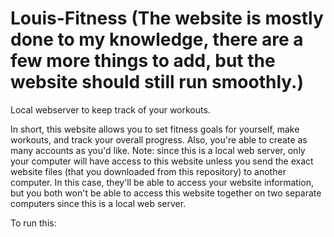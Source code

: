 # Louis-Fitness (The website is mostly done to my knowledge, there are a few more things to add, but the website should still run smoothly.)
Local webserver to keep track of your workouts.

In short, this website allows you to set fitness goals for yourself, make workouts, and track your overall progress. Also, you're able to create as many accounts as you'd like. Note: since
this is a local web server, only your computer will have access to this website unless you send the exact website files (that you downloaded from this repository) to another computer. In this case,
they'll be able to access your website information, but you both won't be able to access this website together on two separate computers since this is a local web server.

To run this: 
